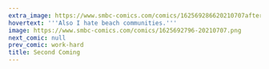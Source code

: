 ```yaml
---
extra_image: https://www.smbc-comics.com/comics/162569286620210707after.png
hovertext: '''Also I hate beach communities.'''
image: https://www.smbc-comics.com/comics/1625692796-20210707.png
next_comic: null
prev_comic: work-hard
title: Second Coming
---
```


